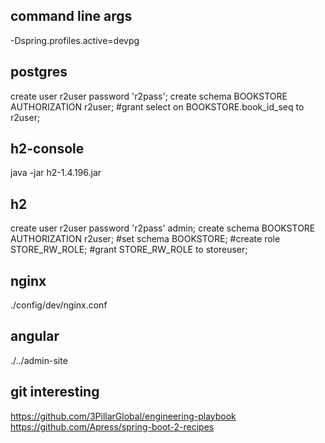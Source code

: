 ## command line args

-Dspring.profiles.active=devpg

## postgres

create user r2user password 'r2pass';
create schema BOOKSTORE AUTHORIZATION r2user;
#grant select on BOOKSTORE.book_id_seq to r2user;

## h2-console

java -jar h2-1.4.196.jar

## h2

create user r2user password 'r2pass' admin;
create schema BOOKSTORE AUTHORIZATION r2user;
#set schema BOOKSTORE;
#create role STORE_RW_ROLE;
#grant STORE_RW_ROLE to storeuser;

## nginx

./config/dev/nginx.conf

## angular

./../admin-site

## git interesting

https://github.com/3PillarGlobal/engineering-playbook
https://github.com/Apress/spring-boot-2-recipes
